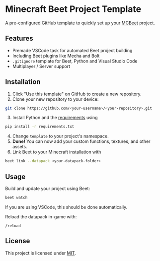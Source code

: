 # Minecraft Beet Project Template

A pre-configured GitHub template to quickly set up your [MCBeet](https://www.github.com/mcbeet) project.

## Features

- Premade VSCode task for automated Beet project building
- Including Beet plugins like Mecha and Bolt
- `.gitignore` template for Beet, Python and Visual Studio Code
- Multiplayer / Server support

## Installation

1. Click "Use this template" on GitHub to create a new repository.
2. Clone your new repository to your device:

```sh
git clone https://github.com/<your-username>/<your-repository>.git
```

3. Install Python and the [requirements](requirements.txt) using

```sh
pip install -r requirements.txt
```

4. Change `template` to your project's namespace.
5. **Done!** You can now add your custom functions, textures, and other assets.
6. Link Beet to your Minecraft installation with

```sh
beet link --datapack <your-datapack-folder>
```

## Usage

Build and update your project using Beet:

```sh
beet watch
```

If you are using VSCode, this should be done automatically.

Reload the datapack in-game with:

```mcfunction
/reload
```

## License
This project is licensed under [MIT](LICENSE).
